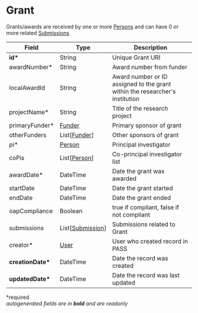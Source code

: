 # Grant

Grants/awards are received by one or more [Persons](Person.md) and can have 0 or more related [Submissions](Submission.md)

| Field  		| Type  		| Description |
| ------------- | ------------- | ------------- |
| __id*__ | String | Unique Grant URI |
| awardNumber* | String | Award number from funder |
| localAwardId 	| String | Award number or ID assigned to the grant within the researcher's institution |
| projectName* | String | Title of the research project |
| primaryFunder* | [Funder](Funder.md) | Primary sponsor of grant |
| otherFunders | List[[Funder](Funder.md)] | Other sponsors of grant |
| pi* | [Person](Person.md) | Principal investigator |
| coPis | List[[Person](Person.md)] | Co-principal investigator list |
| awardDate* | DateTime | Date the grant was awarded |
| startDate | DateTime | Date the grant started |
| endDate | DateTime | Date the grant ended |
| oapCompliance | Boolean | true if compliant, false if not compliant |
| submissions | List[[Submission](Submission.md)] | Submissions related to Grant |
| creator* | [User](User.md) | User who created record in PASS |
| __creationDate*__ | DateTime | Date the record was created |
| __updatedDate*__ | DateTime | Date the record was last updated |

*required  
_autogenerated fields are in **bold** and are readonly_
